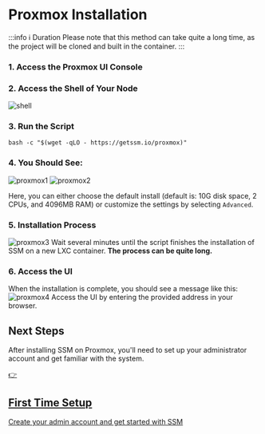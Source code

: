 # Proxmox Installation

:::info ℹ️ Duration
Please note that this method can take quite a long time, as the project will be cloned and built in the container.
:::

### 1. Access the Proxmox UI Console
### 2. Access the Shell of Your Node
![shell](/install/proxmox-shell.png)
### 3. Run the Script
```shell
bash -c "$(wget -qLO - https://getssm.io/proxmox)"
```
### 4. You Should See:
![proxmox1](/install/proxmox-install-1.png)
![proxmox2](/install/proxmox-install-2.png)

Here, you can either choose the default install (default is: 10G disk space, 2 CPUs, and 4096MB RAM) or customize the settings by selecting `Advanced`.

### 5. Installation Process
![proxmox3](/install/proxmox-install-3.png)
Wait several minutes until the script finishes the installation of SSM on a new LXC container. **The process can be quite long.**

### 6. Access the UI
When the installation is complete, you should see a message like this:
![proxmox4](/install/proxmox-install-4.png)
Access the UI by entering the provided address in your browser.

## Next Steps

After installing SSM on Proxmox, you'll need to set up your administrator account and get familiar with the system.

<a href="/docs/getting-started/first-steps" class="next-step-card">
  <div class="next-step-icon">👉</div>
  <h2>First Time Setup</h2>
  <div class="next-step-separator"></div>
  <p>Create your admin account and get started with SSM</p>
</a>